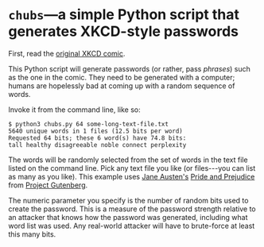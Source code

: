 `chubs`—a simple Python script that generates XKCD-style passwords
==================================================================

First, read the [original XKCD comic][1].

This Python script will generate passwords (or rather, pass *phrases*)
such as the one in the comic. They need to be generated with a
computer; humans are hopelessly bad at coming up with a random
sequence of words.

Invoke it from the command line, like so:

    $ python3 chubs.py 64 some-long-text-file.txt
    5640 unique words in 1 files (12.5 bits per word)
    Requested 64 bits; these 6 word(s) have 74.8 bits:
    tall healthy disagreeable noble connect perplexity

The words will be randomly selected from the set of words in the text
file listed on the command line. Pick any text file you like (or
files---you can list as many as you like). This example uses [Jane
Austen's][2] [Pride and Prejudice][3] from [Project Gutenberg][4].

The numeric parameter you specify is the number of random bits used to
create the password. This is a measure of the password strength
relative to an attacker that knows how the password was generated,
including what word list was used. Any real-world attacker will have
to brute-force at least this many bits.



[1]: http://xkcd.com/936/
[2]: http://en.wikipedia.org/wiki/Jane_Austen
[3]: http://www.gutenberg.org/ebooks/1342
[4]: http://www.gutenberg.org/
